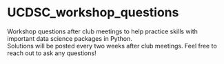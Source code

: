 # UCDSC_workshop_questions
Workshop questions after club meetings to help practice skills with important data science packages in Python. 
<br>
Solutions will be posted every two weeks after club meetings. Feel free to reach out to ask any questions! 

